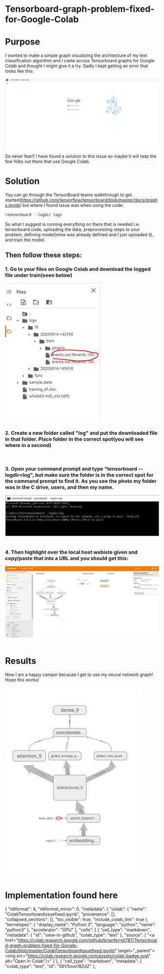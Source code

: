 # Tensorboard-graph-problem-fixed-for-Google-Colab
# Purpose
I wanted to make a simple graph visualizing the architecture of my text classification algorithm and I came across Tensorboard graphs for Google Colab and thought I might give it a try. Sadly I kept getting an error that looks like this:<br />
<div align="left"><img src="tensorfail.JPG"</img></div>



So never fear!! I have found a solution to this issue so maybe it will help the few folks out there that use Google Colab. 

# Solution
You can go through the TensorBoard teams walkthrough to get started(https://github.com/tensorflow/tensorboard/blob/master/docs/graphs.ipynb) but where I found issue was when using the code:
``` Python
%tensorboard --logdir logs
```

So what I suggest is running everything on there that is needed i.e. tensorboard code, uploading the data, preprocessing steps to your problem, defining model(mine was already defined and I just uploaded it), and train the model. 

## Then follow these steps:

<h3> 1. Go to your files on Google Colab and download the logged file under train(seen below)</h3>
<div align="left"><img src="copyfile.JPG"</img></div><br />
<h3>2. Create a new folder called "log" and put the downloaded file in that folder. Place folder in the correct spot(you will see where in a second)</h3><br />
<h3>3. Open your command prompt and type "tensorboard --logdir=log", but make sure the folder is in the correct spot for the command prompt to find it. As you see the photo my folder was in the C drive, users, and then my name.</h3>
<div align="left"><img src="commandprompt.JPG"</img></div><br />
<h3>4. Then highlight over the local host webiste given and copy/paste that into a URL and you should get this:</h3>
<div align="left"><img src="tensorboard.JPG"</img></div><br />

# Results
Now I am a happy camper because I get to use my neural network graph! Hope this works!
<div align="left"><img src="tensorgraph.JPG"</img></div><br />

# Implementation found here 

{
  "nbformat": 4,
  "nbformat_minor": 0,
  "metadata": {
    "colab": {
      "name": "ColabTensorboardissuefixed.ipynb",
      "provenance": [],
      "collapsed_sections": [],
      "toc_visible": true,
      "include_colab_link": true
    },
    "kernelspec": {
      "display_name": "Python 3",
      "language": "python",
      "name": "python3"
    },
    "accelerator": "GPU"
  },
  "cells": [
    {
      "cell_type": "markdown",
      "metadata": {
        "id": "view-in-github",
        "colab_type": "text"
      },
      "source": [
        "<a href=\"https://colab.research.google.com/github/brianferrell787/Tensorboard-graph-problem-fixed-for-Google-Colab/blob/master/ColabTensorboardissuefixed.ipynb\" target=\"_parent\"><img src=\"https://colab.research.google.com/assets/colab-badge.svg\" alt=\"Open In Colab\"/></a>"
      ]
    },
    {
      "cell_type": "markdown",
      "metadata": {
        "colab_type": "text",
        "id": "56V5oun18ZdZ"
      },
